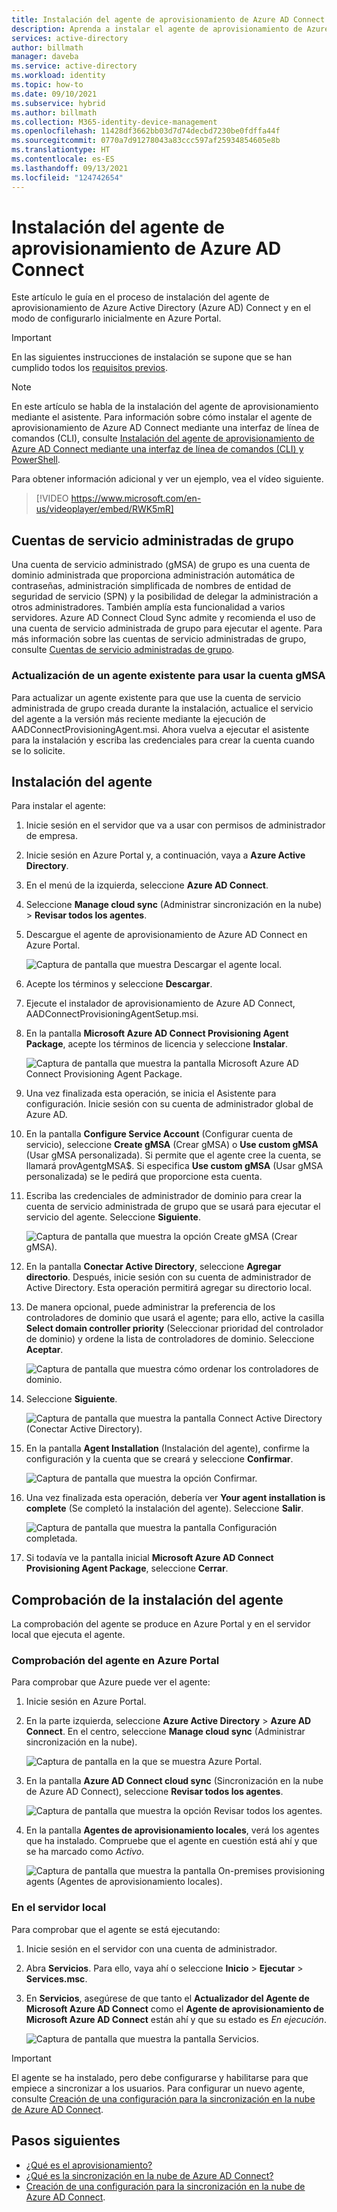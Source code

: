 ```yaml
---
title: Instalación del agente de aprovisionamiento de Azure AD Connect
description: Aprenda a instalar el agente de aprovisionamiento de Azure AD Connect y cómo configurarlo en Azure Portal.
services: active-directory
author: billmath
manager: daveba
ms.service: active-directory
ms.workload: identity
ms.topic: how-to
ms.date: 09/10/2021
ms.subservice: hybrid
ms.author: billmath
ms.collection: M365-identity-device-management
ms.openlocfilehash: 11428df3662bb03d7d74decbd7230be0fdffa44f
ms.sourcegitcommit: 0770a7d91278043a83ccc597af25934854605e8b
ms.translationtype: HT
ms.contentlocale: es-ES
ms.lasthandoff: 09/13/2021
ms.locfileid: "124742654"
---
```

# <a name="install-the-azure-ad-connect-provisioning-agent"></a>Instalación del agente de aprovisionamiento de Azure AD Connect
Este artículo le guía en el proceso de instalación del agente de aprovisionamiento de Azure Active Directory (Azure AD) Connect y en el modo de configurarlo inicialmente en Azure Portal.

>[!IMPORTANT]
>En las siguientes instrucciones de instalación se supone que se han cumplido todos los [requisitos previos](how-to-prerequisites.md).

>[!NOTE]
>En este artículo se habla de la instalación del agente de aprovisionamiento mediante el asistente. Para información sobre cómo instalar el agente de aprovisionamiento de Azure AD Connect mediante una interfaz de línea de comandos (CLI), consulte [Instalación del agente de aprovisionamiento de Azure AD Connect mediante una interfaz de línea de comandos (CLI) y PowerShell](how-to-install-pshell.md).

Para obtener información adicional y ver un ejemplo, vea el vídeo siguiente.

> [!VIDEO https://www.microsoft.com/en-us/videoplayer/embed/RWK5mR]

## <a name="group-managed-service-accounts"></a>Cuentas de servicio administradas de grupo
Una cuenta de servicio administrado (gMSA) de grupo es una cuenta de dominio administrada que proporciona administración automática de contraseñas, administración simplificada de nombres de entidad de seguridad de servicio (SPN) y la posibilidad de delegar la administración a otros administradores. También amplía esta funcionalidad a varios servidores. Azure AD Connect Cloud Sync admite y recomienda el uso de una cuenta de servicio administrada de grupo para ejecutar el agente. Para más información sobre las cuentas de servicio administradas de grupo, consulte [Cuentas de servicio administradas de grupo](/windows-server/security/group-managed-service-accounts/group-managed-service-accounts-overview).


### <a name="upgrade-an-existing-agent-to-use-the-gmsa"></a>Actualización de un agente existente para usar la cuenta gMSA
Para actualizar un agente existente para que use la cuenta de servicio administrada de grupo creada durante la instalación, actualice el servicio del agente a la versión más reciente mediante la ejecución de AADConnectProvisioningAgent.msi. Ahora vuelva a ejecutar el asistente para la instalación y escriba las credenciales para crear la cuenta cuando se lo solicite.

## <a name="install-the-agent"></a>Instalación del agente

Para instalar el agente:

 1. Inicie sesión en el servidor que va a usar con permisos de administrador de empresa.
 1. Inicie sesión en Azure Portal y, a continuación, vaya a **Azure Active Directory**.
 1. En el menú de la izquierda, seleccione **Azure AD Connect**.
 1. Seleccione **Manage cloud sync** (Administrar sincronización en la nube)  > **Revisar todos los agentes**.
 1. Descargue el agente de aprovisionamiento de Azure AD Connect en Azure Portal.
 
    ![Captura de pantalla que muestra Descargar el agente local.](media/how-to-install/install-9.png)</br>
 1. Acepte los términos y seleccione **Descargar**.
 1. Ejecute el instalador de aprovisionamiento de Azure AD Connect, AADConnectProvisioningAgentSetup.msi.
 1. En la pantalla **Microsoft Azure AD Connect Provisioning Agent Package**, acepte los términos de licencia y seleccione **Instalar**.
 
    ![Captura de pantalla que muestra la pantalla Microsoft Azure AD Connect Provisioning Agent Package.](media/how-to-install/install-1.png)</br>
 1. Una vez finalizada esta operación, se inicia el Asistente para configuración. Inicie sesión con su cuenta de administrador global de Azure AD.
 1. En la pantalla **Configure Service Account** (Configurar cuenta de servicio), seleccione **Create gMSA** (Crear gMSA) o **Use custom gMSA** (Usar gMSA personalizada). Si permite que el agente cree la cuenta, se llamará provAgentgMSA$. Si especifica **Use custom gMSA** (Usar gMSA personalizada) se le pedirá que proporcione esta cuenta.
 1. Escriba las credenciales de administrador de dominio para crear la cuenta de servicio administrada de grupo que se usará para ejecutar el servicio del agente. Seleccione **Siguiente**.
  
    ![Captura de pantalla que muestra la opción Create gMSA (Crear gMSA).](media/how-to-install/install-12.png)</br>
 1. En la pantalla **Conectar Active Directory**, seleccione **Agregar directorio**. Después, inicie sesión con su cuenta de administrador de Active Directory. Esta operación permitirá agregar su directorio local. 
 1. De manera opcional, puede administrar la preferencia de los controladores de dominio que usará el agente; para ello, active la casilla **Select domain controller priority** (Seleccionar prioridad del controlador de dominio) y ordene la lista de controladores de dominio. Seleccione **Aceptar**.
 
    ![Captura de pantalla que muestra cómo ordenar los controladores de dominio.](media/how-to-install/install-2a.png)</br>
 1. Seleccione **Siguiente**.
 
    ![Captura de pantalla que muestra la pantalla Connect Active Directory (Conectar Active Directory).](media/how-to-install/install-3a.png)</br>
 1. En la pantalla **Agent Installation** (Instalación del agente), confirme la configuración y la cuenta que se creará y seleccione **Confirmar**.
 
    ![Captura de pantalla que muestra la opción Confirmar.](media/how-to-install/install-11.png)</br>
 1. Una vez finalizada esta operación, debería ver **Your agent installation is complete** (Se completó la instalación del agente). Seleccione **Salir**.
 
    ![Captura de pantalla que muestra la pantalla Configuración completada.](media/how-to-install/install-4a.png)</br>
 1. Si todavía ve la pantalla inicial **Microsoft Azure AD Connect Provisioning Agent Package**, seleccione **Cerrar**.

## <a name="verify-agent-installation"></a>Comprobación de la instalación del agente
La comprobación del agente se produce en Azure Portal y en el servidor local que ejecuta el agente.

### <a name="azure-portal-agent-verification"></a>Comprobación del agente en Azure Portal
Para comprobar que Azure puede ver el agente:

 1. Inicie sesión en Azure Portal.
 1. En la parte izquierda, seleccione **Azure Active Directory** > **Azure AD Connect**. En el centro, seleccione **Manage cloud sync** (Administrar sincronización en la nube).

    ![Captura de pantalla en la que se muestra Azure Portal.](media/how-to-install/install-6.png)</br>

 1. En la pantalla **Azure AD Connect cloud sync** (Sincronización en la nube de Azure AD Connect), seleccione **Revisar todos los agentes**.

    ![Captura de pantalla que muestra la opción Revisar todos los agentes.](media/how-to-install/install-7.png)</br>
 
 1. En la pantalla **Agentes de aprovisionamiento locales**, verá los agentes que ha instalado. Compruebe que el agente en cuestión está ahí y que se ha marcado como *Activo*.

    ![Captura de pantalla que muestra la pantalla On-premises provisioning agents (Agentes de aprovisionamiento locales).](media/how-to-install/verify-1.png)</br>

### <a name="on-the-local-server"></a>En el servidor local
Para comprobar que el agente se está ejecutando:

1. Inicie sesión en el servidor con una cuenta de administrador.
1. Abra **Servicios**. Para ello, vaya ahí o seleccione **Inicio** > **Ejecutar** > **Services.msc**.
1. En **Servicios**, asegúrese de que tanto el **Actualizador del Agente de Microsoft Azure AD Connect** como el **Agente de aprovisionamiento de Microsoft Azure AD Connect** están ahí y que su estado es *En ejecución*.

    ![Captura de pantalla que muestra la pantalla Servicios.](media/how-to-install/troubleshoot-1.png)

>[!IMPORTANT]
>El agente se ha instalado, pero debe configurarse y habilitarse para que empiece a sincronizar a los usuarios. Para configurar un nuevo agente, consulte [Creación de una configuración para la sincronización en la nube de Azure AD Connect](how-to-configure.md).

## <a name="next-steps"></a>Pasos siguientes 

- [¿Qué es el aprovisionamiento?](what-is-provisioning.md)
- [¿Qué es la sincronización en la nube de Azure AD Connect?](what-is-cloud-sync.md)
- [Creación de una configuración para la sincronización en la nube de Azure AD Connect](how-to-configure.md).

